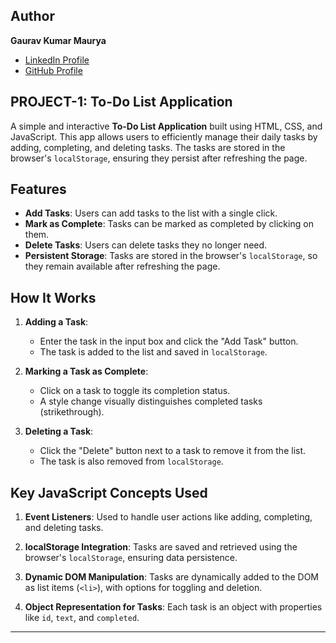 ## Author
**Gaurav Kumar Maurya**  
- [LinkedIn Profile](https://www.linkedin.com/in/gaurav-maurya0973)  
- [GitHub Profile](https://github.com/gaurav0973)


## PROJECT-1: To-Do List Application
A simple and interactive **To-Do List Application** built using HTML, CSS, and JavaScript. This app allows users to efficiently manage their daily tasks by adding, completing, and deleting tasks. The tasks are stored in the browser's `localStorage`, ensuring they persist after refreshing the page.

## Features

- **Add Tasks**: Users can add tasks to the list with a single click.
- **Mark as Complete**: Tasks can be marked as completed by clicking on them.
- **Delete Tasks**: Users can delete tasks they no longer need.
- **Persistent Storage**: Tasks are stored in the browser's `localStorage`, so they remain available after refreshing the page.


## How It Works

1. **Adding a Task**:  
   - Enter the task in the input box and click the "Add Task" button.  
   - The task is added to the list and saved in `localStorage`.

2. **Marking a Task as Complete**:  
   - Click on a task to toggle its completion status.  
   - A style change visually distinguishes completed tasks (strikethrough).

3. **Deleting a Task**:  
   - Click the "Delete" button next to a task to remove it from the list.  
   - The task is also removed from `localStorage`.

## **Key JavaScript Concepts Used**
1. **Event Listeners**: Used to handle user actions like adding, completing, and deleting tasks.

2. **localStorage Integration**: Tasks are saved and retrieved using the browser's `localStorage`, ensuring data persistence.

3. **Dynamic DOM Manipulation**:  Tasks are dynamically added to the DOM as list items (`<li>`), with options for toggling and deletion.

4. **Object Representation for Tasks**: Each task is an object with properties like `id`, `text`, and `completed`.
---

